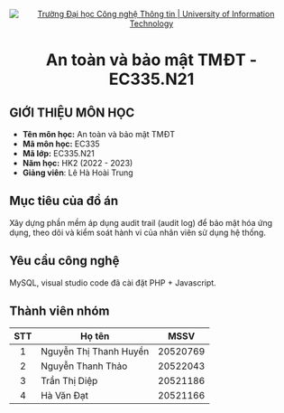 <p align="center">
  <a href="https://www.uit.edu.vn/" title="Trường Đại học Công nghệ Thông tin" style="border: none;">
    <img src="https://i.imgur.com/WmMnSRt.png" alt="Trường Đại học Công nghệ Thông tin | University of Information Technology">
  </a>
</p>

<h1 align="center"><b>An toàn và bảo mật TMĐT - EC335.N21</b></h>

## GIỚI THIỆU MÔN HỌC

- **Tên môn học:** An toàn và bảo mật TMĐT
- **Mã môn học:** EC335
- **Mã lớp:** EC335.N21
- **Năm học:** HK2 (2022 - 2023)
- **Giảng viên**: Lê Hà Hoài Trung

<!-- ABOUT THE PROJECT -->

## Mục tiêu của đồ án

Xây dựng phần mềm áp dụng audit trail (audit log) để bảo mật hóa ứng dụng, theo dõi và kiểm soát hành vi của nhân viên sử dụng hệ thống.

## Yêu cầu công nghệ
MySQL, visual studio code đã cài đặt PHP + Javascript.


## Thành viên nhóm

| STT | Họ tên                   | MSSV     |
| :-: | ------------------       | -------- |
|  1  | Nguyễn Thị Thanh Huyền   | 20520769 |
|  2  | Nguyễn Thanh Thảo        | 20522043 |
|  3  | Trần Thị Diệp            | 20521186 |
|  4  | Hà Văn Đạt               | 20521166 |
